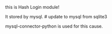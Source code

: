 this is Hash Login module!

It stored by mysql. # update to mysql from sqlite3

mysql-connector-python is used for this cause.
